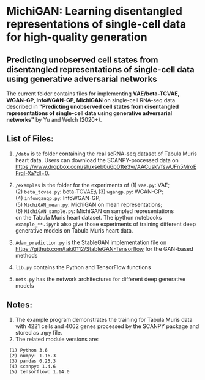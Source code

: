 # MichiGAN: Learning disentangled representations of single-cell data for high-quality generation

## Predicting unobserved cell states from disentangled representations of single-cell data using generative adversarial networks

The current folder contains files for implementing **VAE/beta-TCVAE, WGAN-GP, InfoWGAN-GP, MichiGAN** on single-cell RNA-seq data described in 
**"Predicting unobserved cell states from disentangled representations of single-cell data using generative adversarial networks"** by Yu and Welch (2020+).

## List of Files:

1) `/data` is te folder containing the real scRNA-seq dataset of Tabula Muris heart data. Users can download the SCANPY-processed data on https://www.dropbox.com/sh/xseb0u6p01te3vr/AACuskVfswUFn5MroEFrqI-Xa?dl=0. 
2) `/examples` is the folder for the experiments of 
  (1) `vae.py`: VAE; \
  (2) `beta_tcvae.py`: beta-TCVAE;\ 
  (3) `wgangp.py`: WGAN-GP;\
  (4) `infowgangp.py`: InfoWGAN-GP;\
  (5) `MichiGAN_mean.py`: MichiGAN on mean representations;\
  (6) `MichiGAN_sample.py`: MichiGAN on sampled representations\
  on the Tabula Muris heart dataset.
  The ipython notebooks `example_**.ipynb` also give those experiments of training different deep generative models on Tabula Muris heart data. 

3) `Adam_prediction.py` is the StableGAN implementation file on https://github.com/taki0112/StableGAN-Tensorflow for the GAN-based methods
4) `lib.py` contains the Python and TensorFlow functions
3) `nets.py` has the network architectures for different deep generative models 

## Notes:  

1) The example program demonstrates the training for Tabula Muris data with 4221 cells and 4062 genes processed by the SCANPY package and stored as .npy file. 
2) The related module versions are: 
```
 (1) Python 3.6
 (2) numpy: 1.16.3
 (3) pandas 0.25.3 
 (4) scanpy: 1.4.6
 (5) tensorflow: 1.14.0 
```
